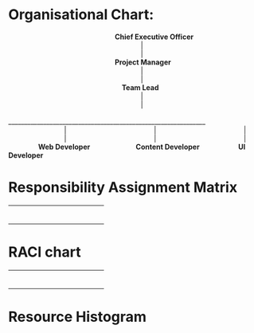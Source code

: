 # Organisational Chart:

&emsp;&emsp;&emsp;&emsp;&emsp;&emsp;&emsp;&emsp;&emsp;&emsp;&emsp;&emsp;&emsp;&emsp;&emsp; **Chief Executive Officer**<br>
&emsp;&emsp;&emsp;&emsp;&emsp;&emsp;&emsp;&emsp;&emsp;&emsp;&emsp;&emsp;&emsp;&emsp;&emsp;&emsp;&emsp;&emsp;&emsp;|<br>
&emsp;&emsp;&emsp;&emsp;&emsp;&emsp;&emsp;&emsp;&emsp;&emsp;&emsp;&emsp;&emsp;&emsp;&emsp;&emsp;&emsp;&emsp;&emsp;|<br>
&emsp;&emsp;&emsp;&emsp;&emsp;&emsp;&emsp;&emsp;&emsp;&emsp;&emsp;&emsp;&emsp;&emsp;&emsp; **Project Manager**<br>
&emsp;&emsp;&emsp;&emsp;&emsp;&emsp;&emsp;&emsp;&emsp;&emsp;&emsp;&emsp;&emsp;&emsp;&emsp;&emsp;&emsp;&emsp;&emsp;|<br>
&emsp;&emsp;&emsp;&emsp;&emsp;&emsp;&emsp;&emsp;&emsp;&emsp;&emsp;&emsp;&emsp;&emsp;&emsp;&emsp;&emsp;&emsp;&emsp;|<br>
&emsp;&emsp;&emsp;&emsp;&emsp;&emsp;&emsp;&emsp;&emsp;&emsp;&emsp;&emsp;&emsp;&emsp;&emsp;&emsp; **Team Lead**<br>
&emsp;&emsp;&emsp;&emsp;&emsp;&emsp;&emsp;&emsp;&emsp;&emsp;&emsp;&emsp;&emsp;&emsp;&emsp;&emsp;&emsp;&emsp;&emsp;|<br>
&emsp;&emsp;&emsp;&emsp;&emsp;&emsp;&emsp;&emsp;&emsp;&emsp;&emsp;&emsp;&emsp;&emsp;&emsp;&emsp;&emsp;&emsp;&emsp;|<br>
&emsp;&emsp;&emsp;&emsp;&emsp;&emsp;&emsp;&emsp;______________________________________________________________<br>
&emsp;&emsp;&emsp;&emsp;&emsp;&emsp;&emsp;&emsp;| &emsp;&emsp;&emsp;&emsp;&emsp;&emsp;&emsp;&emsp;&emsp;&emsp;&emsp;&emsp; | &emsp;&emsp;&emsp;&emsp;&emsp;&emsp;&emsp;&emsp;&emsp;&emsp;&emsp;&emsp; |<br>
&emsp;&emsp;&emsp;&emsp;&emsp;&emsp;&emsp;&emsp;| &emsp;&emsp;&emsp;&emsp;&emsp;&emsp;&emsp;&emsp;&emsp;&emsp;&emsp;&emsp; | &emsp;&emsp;&emsp;&emsp;&emsp;&emsp;&emsp;&emsp;&emsp;&emsp;&emsp;&emsp; |<br>
&emsp;&emsp;&emsp;&emsp; **Web Developer** &emsp;&emsp;&emsp;&emsp;&emsp;&emsp; **Content Developer** &emsp;&emsp;&emsp;&emsp;&emsp; **UI Developer**

# Responsibility Assignment Matrix
|  |      |    |            |           |          |           |            |     |                  |          |       |
|--|------|----|------------|-----------|----------|-----------|------------|-----|------------------|----------|-------|
|  |      |    |            |           |          |           |            |     |                  |          |       |
|  |      |    |            |           |          |           |            |     |                  |          |       |
|  |      |    |            |           |          |           |            |     |                  |          |       |
|  |      |    |            |           |          |           |            |     |                  |          |       |
|  |      |    |            |           |          |           |            |     |                  |          |       |
|  |      |    |            |           |          |           |            |     |                  |          |       |

# RACI chart
|  |      |    |            |           |          |           |            |     |                  |          |       |
|--|------|----|------------|-----------|----------|-----------|------------|-----|------------------|----------|-------|
|  |      |    |            |           |          |           |            |     |                  |          |       |
|  |      |    |            |           |          |           |            |     |                  |          |       |
|  |      |    |            |           |          |           |            |     |                  |          |       |
|  |      |    |            |           |          |           |            |     |                  |          |       |
|  |      |    |            |           |          |           |            |     |                  |          |       |
|  |      |    |            |           |          |           |            |     |                  |          |       |
# Resource Histogram
